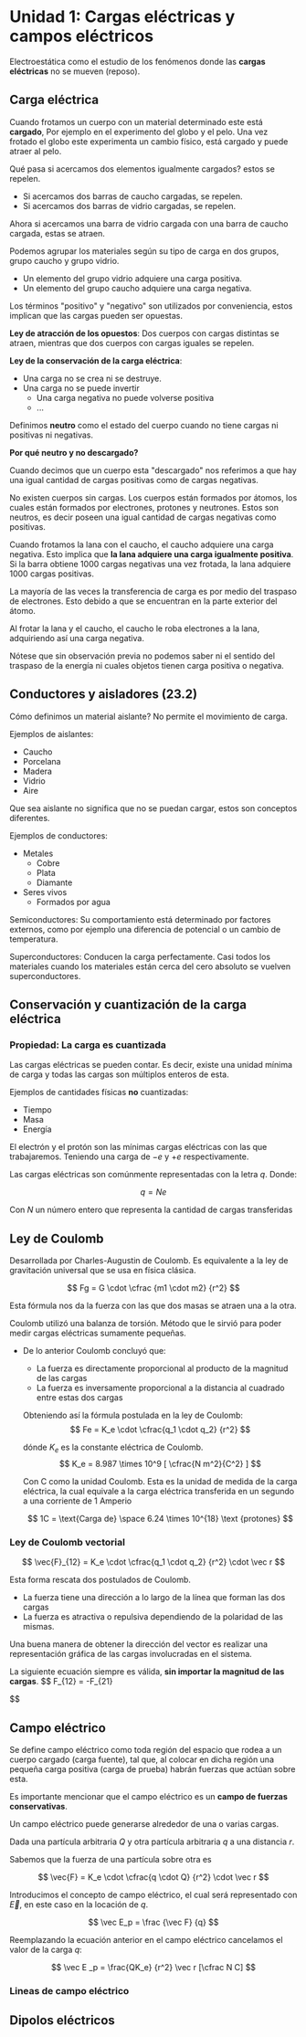 # Unidad 1: Cargas eléctricas y campos eléctricos

Electroestática como el estudio de los fenómenos donde las **cargas
eléctricas** no se mueven (reposo).

## Carga eléctrica

Cuando frotamos un cuerpo con un material determinado este está **cargado**,
Por ejemplo en el experimento del globo y el pelo. Una vez frotado el globo
este experimenta un cambio físico, está cargado y puede atraer al pelo.

Qué pasa si acercamos dos elementos igualmente cargados? estos se repelen.

- Si acercamos dos barras de caucho cargadas, se repelen.
- Si acercamos dos barras de vidrio cargadas, se repelen.

Ahora si acercamos una barra de vidrio cargada con una barra de caucho cargada,
estas se atraen.

Podemos agrupar los materiales según su tipo de carga en dos grupos, grupo
caucho y grupo vidrio.

- Un elemento del grupo vidrio adquiere una carga positiva.
- Un elemento del grupo caucho adquiere una carga negativa.

Los términos "positivo" y "negativo" son utilizados por conveniencia, estos
implican que las cargas pueden ser opuestas.

**Ley de atracción de los opuestos**: Dos cuerpos con cargas distintas se
atraen, mientras que dos cuerpos con cargas iguales se repelen.

**Ley de la conservación de la carga eléctrica**:

- Una carga no se crea ni se destruye.
- Una carga no se puede invertir
  - Una carga negativa no puede volverse positiva
  - ...

Definimos **neutro** como el estado del cuerpo cuando no tiene cargas ni
positivas ni negativas.

**Por qué neutro y no descargado?**

Cuando decimos que un cuerpo esta "descargado" nos referimos a que hay una igual
cantidad de cargas positivas como de cargas negativas.

No existen cuerpos sin cargas. Los cuerpos están formados por átomos, los cuales
están formados por electrones, protones y neutrones. Estos son neutros, es decir
poseen una igual cantidad de cargas negativas como positivas.

Cuando frotamos la lana con el caucho, el caucho adquiere una carga negativa.
Esto implica que **la lana adquiere una carga igualmente positiva**. Si la
barra obtiene 1000 cargas negativas una vez frotada, la lana adquiere 1000
cargas positivas.

La mayoría de las veces la transferencia de carga es por medio del traspaso de
electrones. Esto debido a que se encuentran en la parte exterior del átomo.

Al frotar la lana y el caucho, el caucho le roba electrones a la lana,
adquiriendo así una carga negativa.

Nótese que sin observación previa no podemos saber ni el sentido del traspaso de
la energía ni cuales objetos tienen carga positiva o negativa.


## Conductores y aisladores (23.2)

Cómo definimos un material aislante? No permite el movimiento de carga.

Ejemplos de aislantes:

- Caucho
- Porcelana
- Madera
- Vidrio
- Aire

Que sea aislante no significa que no se puedan cargar, estos son conceptos
diferentes.

Ejemplos de conductores:

- Metales
  - Cobre
  - Plata
  - Diamante
- Seres vivos
  - Formados por agua

Semiconductores: Su comportamiento está determinado por factores externos, como
por ejemplo una diferencia de potencial o un cambio de temperatura.

Superconductores: Conducen la carga perfectamente.
Casi todos los materiales cuando los materiales están cerca del cero absoluto se
vuelven superconductores.

## Conservación y cuantización de la carga eléctrica

### Propiedad: La carga es cuantizada

Las cargas eléctricas se pueden contar. Es decir, existe una unidad mínima de
carga y todas las cargas son múltiplos enteros de esta.

Ejemplos de cantidades físicas **no** cuantizadas:

- Tiempo
- Masa
- Energía

El electrón y el protón son las mínimas cargas eléctricas con las que
trabajaremos. Teniendo una carga de $-e$ y $+e$ respectivamente.

Las cargas eléctricas son comúnmente representadas con la letra $q$. Donde:

$$
q = Ne
$$

Con $N$ un número entero que representa la cantidad de cargas transferidas

## Ley de Coulomb

Desarrollada por Charles-Augustin de Coulomb. Es equivalente a la ley de
gravitación universal que se usa en física clásica.

$$
Fg = G \cdot \cfrac {m1 \cdot m2} {r^2}
$$

Esta fórmula nos da la fuerza con las que dos masas se atraen una a la otra.

Coulomb utilizó una balanza de torsión. Método que le sirvió para poder medir
cargas eléctricas sumamente pequeñas.

- De lo anterior Coulomb concluyó que:
  - La fuerza es directamente proporcional al producto de la magnitud de las
  cargas
  - La fuerza es inversamente proporcional a la distancia al cuadrado entre
  estas dos cargas

  Obteniendo así la fórmula postulada en la ley de Coulomb:
  $$
  Fe = K_e \cdot \cfrac{q_1 \cdot q_2} {r^2}
  $$

  dónde $K_e$ es la constante eléctrica de Coulomb.
  $$
  K_e = 8.987 \times 10^9 [ \cfrac{N  m^2}{C^2} ]
  $$

  Con C como la unidad Coulomb. Esta es la unidad de medida de la carga
  eléctrica, la cual equivale a la carga eléctrica transferida en un segundo
  a una corriente de 1 Amperio

  $$
  1C = \text{Carga de} \space  6.24 \times 10^{18} \text {protones}
  $$

### Ley de Coulomb vectorial

$$
\vec{F}_{12} = K_e \cdot \cfrac{q_1 \cdot q_2} {r^2} \cdot \vec r
$$

Esta forma rescata dos postulados de Coulomb.

- La fuerza tiene una dirección a lo largo de la línea que forman las dos cargas
- La fuerza es atractiva o repulsiva dependiendo de la polaridad de las mismas.

Una buena manera de obtener la dirección del vector es realizar una
representación gráfica de las cargas involucradas en el sistema.

La siguiente ecuación siempre es válida, **sin importar la magnitud de las
cargas**.
$$
F_{12} = -F_{21}

$$

## Campo eléctrico

Se define campo eléctrico como toda región del espacio que rodea a un cuerpo
cargado (carga fuente), tal que, al colocar en dicha región una pequeña carga
positiva (carga de prueba) habrán fuerzas que actúan sobre esta.

Es importante mencionar que el campo eléctrico es un **campo de fuerzas
conservativas**.

Un campo eléctrico puede generarse alrededor de una o varias cargas.

Dada una partícula arbitraria $Q$ y otra partícula arbitraria $q$ a una
distancia $r$.

Sabemos que la fuerza de una partícula sobre otra es

$$
\vec{F} = K_e \cdot \cfrac{q \cdot Q} {r^2} \cdot \vec r
$$

Introducimos el concepto de campo eléctrico, el cual será representado con
$\vec E$, en este caso en la locación de $q$.

$$
\vec E_p = \frac {\vec F} {q}
$$

Reemplazando la ecuación anterior en el campo eléctrico cancelamos el valor
de la carga $q$:

$$
\vec E _p  = \frac{QK_e} {r^2} \vec r [\cfrac N C]
$$

### Lineas de campo eléctrico

## Dipolos eléctricos
